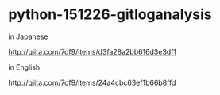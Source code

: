 # python-151226-gitloganalysis


in Japanese

http://qiita.com/7of9/items/d3fa28a2bb616d3e3df1

in English

http://qiita.com/7of9/items/24a4cbc63ef1b66b8ffd
